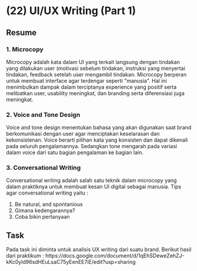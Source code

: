 <h1>(22) UI/UX Writing (Part 1)</h1>

<h2>Resume</h2>
<h3>1.  Microcopy</h3>
    <p>
        Microcopy adalah kata dalam UI yang terkait langsung dengan tindakan yang dilakukan user (motivasi sebelum tindakan, instruksi yang menyertai tindakan, feedback setelah user mengambil tindakan. Microcopy berperan untuk membuat interface agar terdengar seperti "manusia". Hal ini menimbulkan dampak dalam terciptanya experience yang positif serta melibatkan user, usability meningkat, dan branding serta diferensiasi juga meningkat.
    </p>
<h3>2. Voice and Tone Design</h3>
    <p>
        Voice and tone design menentukan bahasa yang akan digunakan saat brand berkomunikasi dengan user agar menciptakan keselarasan dan kekonsistenan. Voice berarti pilihan kata yang konsisten dan dapat dikenali pada seluruh pengalamannya. Sedangkan tone mengarah pada variasi dalam voice dari satu bagian pengalaman ke bagian lain.
    </p>
<h3>3. Conversational Writing</h3>
    <p>
        Conversational writing adalah salah satu teknik dalam microcopy yang dalam praktiknya untuk membuat kesan UI digital sebagai manusia. Tips agar conversational writing yaitu :
        <ol>
            <li>Be natural, and spontanious</li>
            <li>Gimana kedengarannya?</li>
            <li>Coba bikin pertanyaan</li>
        </ol>
    </p>

<h2>Task</h2>
<p>
    Pada task ini diminta untuk analisis UX writing dari suatu brand.
    Berikut hasil dari praktikum :
    https://docs.google.com/document/d/1qEhSDeweZehZJ-kKc0yld96sdHEuLsaC75yEenEE7iE/edit?usp=sharing
</p>
